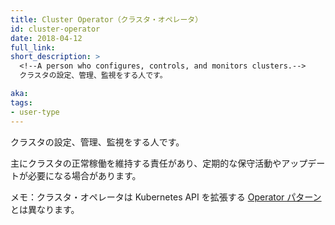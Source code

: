 ```yaml
---
title: Cluster Operator（クラスタ・オペレータ）
id: cluster-operator
date: 2018-04-12
full_link: 
short_description: >
  <!--A person who configures, controls, and monitors clusters.-->
  クラスタの設定、管理、監視をする人です。

aka: 
tags:
- user-type
---
```

 <!--A person who configures, controls, and monitors clusters.-->
 クラスタの設定、管理、監視をする人です。

<!--more--> 

<!--
Their primary responsibility is keeping a cluster up and running, which may involve periodic maintenance activities or upgrades.<br>

**NOTE:** Cluster operators are different from the [Operator pattern](https://coreos.com/operators) that extends the Kubernetes API.
-->
主にクラスタの正常稼働を維持する責任があり、定期的な保守活動やアップデートが必要になる場合があります。<br />

メモ：クラスタ・オペレータは Kubernetes API を拡張する [Operator パターン](https://coreos.com/operators) とは異なります。

